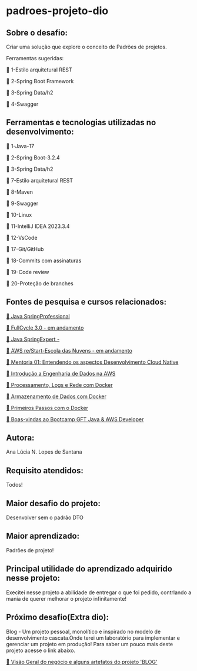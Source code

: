 # padroes-projeto-dio




<h2>Sobre o desafio:</h2>

<p>Criar uma solução que explore o conceito de Padrões de projetos. </p>

<p>Ferramentas sugeridas:</p>

<p >🚀 1-Estilo arquitetural REST</p>

<p >🚀 2-Spring Boot Framework</p>

<p >🚀 3-Spring Data/h2</p>


<p >🚀 4-Swagger</p>




<h2>Ferramentas e tecnologias utilizadas no desenvolvimento:</h2>


<p >🚀 1-Java-17</p>

<p >🚀 2-Spring Boot-3.2.4</p>

<p >🚀 3-Spring Data/h2</p>



<p >🚀 7-Estilo arquitetural REST</p>

<p >🚀 8-Maven</p>

<p >🚀 9-Swagger</p>

<p >🚀 10-Linux</p>

<p >🚀 11-IntelliJ IDEA 2023.3.4</p>

<p >🚀 12-VsCode</p>



<p >🚀 17-Git/GitHub</p>

<p >🚀 18-Commits com assinaturas</p>

<p >🚀 19-Code review</p>

<p >🚀 20-Proteção de branches</p>


<h2>Fontes de pesquisa e cursos relacionados:</h2>



<p >
<a href="https://learn.devsuperior.com/certificados/7165816">🔗 Java SpringProfessional</a>
 </p>

 </p>
 
<p >
<a href="https://curso.fullcycle.com.br/curso-fullcycle/">🔗 FullCycle 3.0 - em andamento</a>
 </p>

<p >
<a href="https://devsuperior.club/c/5-61">🔗 Java SpringExpert -</a>
 </p>


<p >
<a href="https://aws.amazon.com/pt/training/restart/">🔗 AWS re/Start-Escola das Nuvens - em andamento </a>
 </p>

<p >
<a href="https://hermes.dio.me/certificates/cover/en/WYXIWZ9T.jpg">🔗 Mentoria 01: Entendendo os aspectos Desenvolvimento Cloud Native</a>
 </p>


<p >
<a href="https://hermes.dio.me/certificates/cover/en/UW35GRLK.jpg">🔗 Introdução a Engenharia de Dados na AWS</a>
 </p>


<p >
<a href="https://hermes.dio.me/certificates/cover/en/QPELVXVY.jpg">🔗 Processamento, Logs e Rede com Docker</a>
 </p>

<p >
<a href="https://hermes.dio.me/certificates/cover/en/0SNQJDRR.jpg">🔗 Armazenamento de Dados com Docker</a>
 </p>


<p >
<a href="https://hermes.dio.me/certificates/cover/en/OT5NTPSA.jpg">🔗 Primeiros Passos com o Docker</a>
 </p>

<p >
<a href="https://hermes.dio.me/certificates/cover/en/D4073BAE.jpg">🔗 Boas-vindas ao Bootcamp GFT Java & AWS Developer</a>
 </p>


<h2>Autora:</h2>

<p>Ana Lúcia N. Lopes de Santana</P>

<h2>Requisito atendidos: </h2>
<p>Todos!</P>

<h2>Maior desafio do projeto: </h2>
<p>
Desenvolver sem o padrão DTO
</P>

<h2>Maior aprendizado:</h2>
<p>Padrões de projeto!</P>

<h2>Principal utilidade do aprendizado adquirido nesse projeto:</h2>
<p>Execitei nesse projeto a abilidade de entregar o que foi pedido, contrlando a mania de querer melhorar o projeto infinitamente! <P>

<h2>Próximo desafio(Extra dio):</h2>

<p>Blog - Um projeto pessoal, monolítico e inspirado no modelo de desenvolvimento cascata.Onde terei um laboratório para implementar e gerenciar um projeto em produção! Para saber um pouco mais deste projeto acesse o link abaixo.</p>

<p >
<a href="https://docs.google.com/document/d/1EG9D169szMPGQKsH70VcGKQBkdhZFI-l91a8NXoyaKs/edit">🔗 Visão Geral do negócio e alguns artefatos do projeto 'BLOG'
</a>
 </p>




